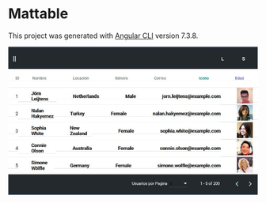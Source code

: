 # Mattable

This project was generated with [Angular CLI](https://github.com/angular/angular-cli) version 7.3.8.

![alt text](https://raw.githubusercontent.com/emeery/mattable/master/src/assets/images/ss.JPG)

